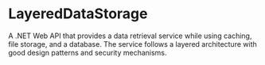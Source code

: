 # LayeredDataStorage
 A .NET Web API that provides a data retrieval service while using caching, file storage, and a database. The service follows a layered architecture with good design patterns and security mechanisms.
